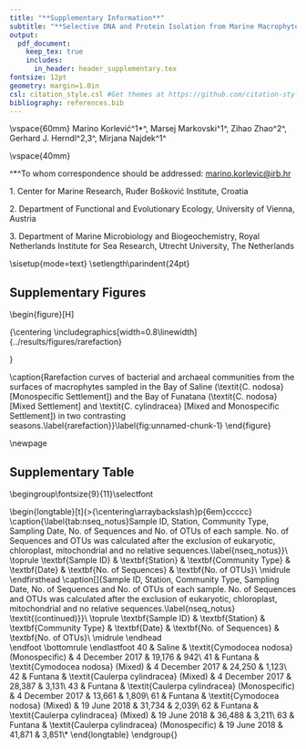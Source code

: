 ```yaml
---
title: "**Supplementary Information**"
subtitle: "**Selective DNA and Protein Isolation from Marine Macrophyte Surfaces**"
output:
  pdf_document:
    keep_tex: true
    includes:
      in_header: header_supplementary.tex
fontsize: 12pt
geometry: margin=1.0in
csl: citation_style.csl #Get themes at https://github.com/citation-style-language/styles
bibliography: references.bib
---
```




\vspace{60mm}
Marino Korlević^1$*$^, Marsej Markovski^1^, Zihao Zhao^2^, Gerhard J. Herndl^2,3^, Mirjana Najdek^1^

\vspace{40mm}

^$*$^To whom correspondence should be addressed: marino.korlevic@irb.hr

1\. Center for Marine Research, Ruđer Bošković Institute, Croatia

2\. Department of Functional and Evolutionary Ecology, University of Vienna, Austria

3\. Department of Marine Microbiology and Biogeochemistry, Royal Netherlands Institute for Sea Research, Utrecht University, The Netherlands

\sisetup{mode=text}
\setlength\parindent{24pt}

## Supplementary Figures

\begin{figure}[H]

{\centering \includegraphics[width=0.8\linewidth]{../results/figures/rarefaction} 

}

\caption{Rarefaction curves of bacterial and archaeal communities from the surfaces of macrophytes sampled in the Bay of Saline (\textit{C. nodosa} [Monospecific Settlement]) and the Bay of Funatana (\textit{C. nodosa} [Mixed Settlement] and \textit{C. cylindracea} [Mixed and Monospecific Settlement]) in two contrasting seasons.\label{rarefaction}}\label{fig:unnamed-chunk-1}
\end{figure}

\newpage
## Supplementary Table

\begingroup\fontsize{9}{11}\selectfont

\begin{longtable}[t]{>{\centering\arraybackslash}p{6em}ccccc}
\caption{\label{tab:nseq_notus}Sample ID, Station, Community Type, Sampling Date, No. of Sequences and No. of OTUs of each sample. No. of Sequences and OTUs was calculated after the exclusion of eukaryotic, chloroplast, mitochondrial and no relative sequences.\label{nseq_notus}}\\
\toprule
\textbf{Sample ID} & \textbf{Station} & \textbf{Community Type} & \textbf{Date} & \textbf{No. of Sequences} & \textbf{No. of OTUs}\\
\midrule
\endfirsthead
\caption[]{Sample ID, Station, Community Type, Sampling Date, No. of Sequences and No. of OTUs of each sample. No. of Sequences and OTUs was calculated after the exclusion of eukaryotic, chloroplast, mitochondrial and no relative sequences.\label{nseq_notus} \textit{(continued)}}\\
\toprule
\textbf{Sample ID} & \textbf{Station} & \textbf{Community Type} & \textbf{Date} & \textbf{No. of Sequences} & \textbf{No. of OTUs}\\
\midrule
\endhead
\
\endfoot
\bottomrule
\endlastfoot
40 & Saline & \textit{Cymodocea nodosa} (Monospecific) & 4 December 2017 & 19,176 & 942\\
41 & Funtana & \textit{Cymodocea nodosa} (Mixed) & 4 December 2017 & 24,250 & 1,123\\
42 & Funtana & \textit{Caulerpa cylindracea} (Mixed) & 4 December 2017 & 28,387 & 3,131\\
43 & Funtana & \textit{Caulerpa cylindracea} (Monospecific) & 4 December 2017 & 13,661 & 1,809\\
61 & Funtana & \textit{Cymodocea nodosa} (Mixed) & 19 June 2018 & 31,734 & 2,039\\
62 & Funtana & \textit{Caulerpa cylindracea} (Mixed) & 19 June 2018 & 36,488 & 3,211\\
63 & Funtana & \textit{Caulerpa cylindracea} (Monospecific) & 19 June 2018 & 41,871 & 3,851\\*
\end{longtable}
\endgroup{}
